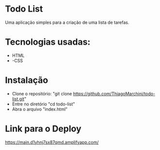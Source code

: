 # Todo List
Uma aplicação simples para a criação de uma lista de tarefas.

# Tecnologias usadas:
- HTML
- -CSS

# Instalação
- Clone o repositório: "git clone https://github.com/ThiagoMarchini/todo-list.git"
- Entre no diretório "cd todo-list"
- Abra o arquivo "index.html"

# Link para o Deploy
https://main.d1yhnj7sx87qmd.amplifyapp.com/
